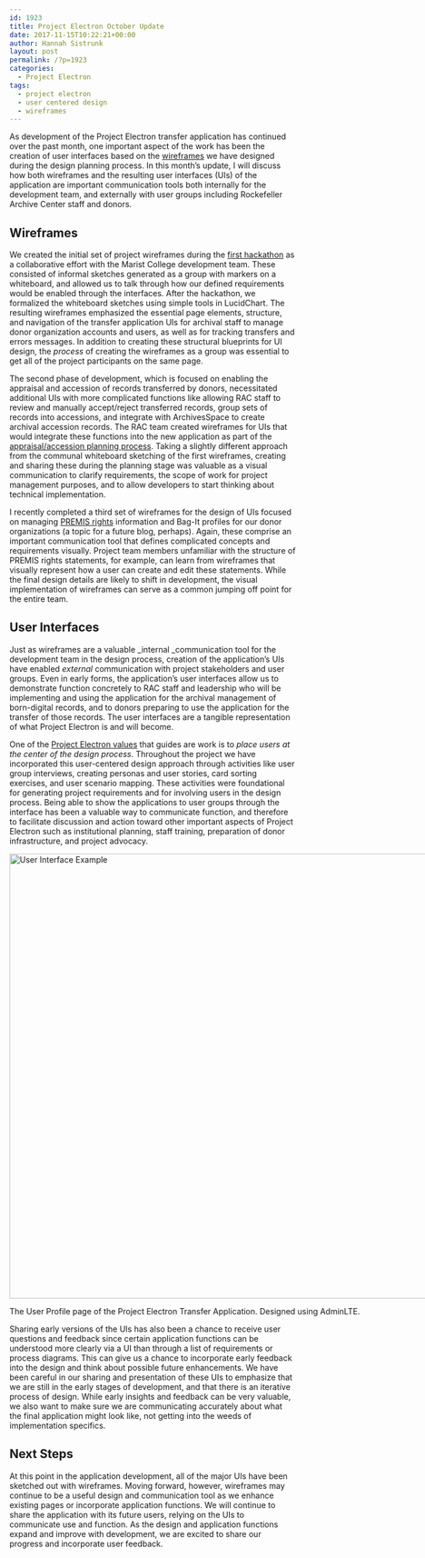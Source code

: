 ```yaml
---
id: 1923
title: Project Electron October Update
date: 2017-11-15T10:22:21+00:00
author: Hannah Sistrunk
layout: post
permalink: /?p=1923
categories:
  - Project Electron
tags:
  - project electron
  - user centered design
  - wireframes
---
```

As development of the Project Electron transfer application has continued over the past month, one important aspect of the work has been the creation of user interfaces based on the [wireframes](https://www.uxpin.com/studio/ui-design/what-is-a-wireframe-designing-your-ux-backbone/) we have designed during the design planning process. In this month’s update, I will discuss how both wireframes and the resulting user interfaces (UIs) of the application are important communication tools both internally for the development team, and externally with user groups including Rockefeller Archive Center staff and donors.<!--more-->

## Wireframes

We created the initial set of project wireframes during the [first hackathon](http://blog.rockarch.org/?p=1815) as a collaborative effort with the Marist College development team. These consisted of informal sketches generated as a group with markers on a whiteboard, and allowed us to talk through how our defined requirements would be enabled through the interfaces. After the hackathon, we formalized the whiteboard sketches using simple tools in LucidChart. The resulting wireframes emphasized the essential page elements, structure, and navigation of the transfer application UIs for archival staff to manage donor organization accounts and users, as well as for tracking transfers and errors messages. In addition to creating these structural blueprints for UI design, the _process_ of creating the wireframes as a group was essential to get all of the project participants on the same page.

The second phase of development, which is focused on enabling the appraisal and accession of records transferred by donors, necessitated additional UIs with more complicated functions like allowing RAC staff to review and manually accept/reject transferred records, group sets of records into accessions, and integrate with ArchivesSpace to create archival accession records. The RAC team created wireframes for UIs that would integrate these functions into the new application as part of the [appraisal/accession planning process](http://blog.rockarch.org/?p=1859). Taking a slightly different approach from the communal whiteboard sketching of the first wireframes, creating and sharing these during the planning stage was valuable as a visual communication to clarify requirements, the scope of work for project management purposes, and to allow developers to start thinking about technical implementation.

I recently completed a third set of wireframes for the design of UIs focused on managing [PREMIS rights](https://www.loc.gov/standards/premis/) information and Bag-It profiles for our donor organizations (a topic for a future blog, perhaps). Again, these comprise an important communication tool that defines complicated concepts and requirements visually. Project team members unfamiliar with the structure of PREMIS rights statements, for example, can learn from wireframes that visually represent how a user can create and edit these statements. While the final design details are likely to shift in development, the visual implementation of wireframes can serve as a common jumping off point for the entire team.

## User Interfaces

Just as wireframes are a valuable _internal _communication tool for the development team in the design process, creation of the application’s UIs have enabled _external_ communication with project stakeholders and user groups. Even in early forms, the application’s user interfaces allow us to demonstrate function concretely to RAC staff and leadership who will be implementing and using the application for the archival management of born-digital records, and to donors preparing to use the application for the transfer of those records. The user interfaces are a tangible representation of what Project Electron is and will become.

One of the [Project Electron values](http://projectelectron.rockarch.org/) that guides are work is to _place users at the center of the design process_. Throughout the project we have incorporated this user-centered design approach through activities like user group interviews, creating personas and user stories, card sorting exercises, and user scenario mapping. These activities were foundational for generating project requirements and for involving users in the design process. Being able to show the applications to user groups through the interface has been a valuable way to communicate function, and therefore to facilitate discussion and action toward other important aspects of Project Electron such as institutional planning, staff training, preparation of donor infrastructure, and project advocacy.

<div id="attachment_1924" style="width: 1205px" class="wp-caption alignnone">
  <a href="http://blog.rockarch.org/wp-content/uploads/2017/11/UIexample1.png"><img class="size-full wp-image-1924" src="http://blog.rockarch.org/wp-content/uploads/2017/11/UIexample1.png" alt="User Interface Example" width="1195" height="783" srcset="http://blog.rockarch.org/wp-content/uploads/2017/11/UIexample1.png 1195w, http://blog.rockarch.org/wp-content/uploads/2017/11/UIexample1-300x197.png 300w, http://blog.rockarch.org/wp-content/uploads/2017/11/UIexample1-768x503.png 768w, http://blog.rockarch.org/wp-content/uploads/2017/11/UIexample1-1024x671.png 1024w, http://blog.rockarch.org/wp-content/uploads/2017/11/UIexample1-458x300.png 458w" sizes="(max-width: 1195px) 100vw, 1195px" /></a>

  <p class="wp-caption-text">
    The User Profile page of the Project Electron Transfer Application. Designed using AdminLTE.
  </p>
</div>

Sharing early versions of the UIs has also been a chance to receive user questions and feedback since certain application functions can be understood more clearly via a UI than through a list of requirements or process diagrams. This can give us a chance to incorporate early feedback into the design and think about possible future enhancements. We have been careful in our sharing and presentation of these UIs to emphasize that we are still in the early stages of development, and that there is an iterative process of design. While early insights and feedback can be very valuable, we also want to make sure we are communicating accurately about what the final application might look like, not getting into the weeds of implementation specifics.

## Next Steps

At this point in the application development, all of the major UIs have been sketched out with wireframes. Moving forward, however, wireframes may continue to be a useful design and communication tool as we enhance existing pages or incorporate application functions. We will continue to share the application with its future users, relying on the UIs to communicate use and function. As the design and application functions expand and improve with development, we are excited to share our progress and incorporate user feedback.
